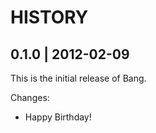 # HISTORY

## 0.1.0 | 2012-02-09

This is the initial release of Bang.

Changes:

* Happy Birthday!

